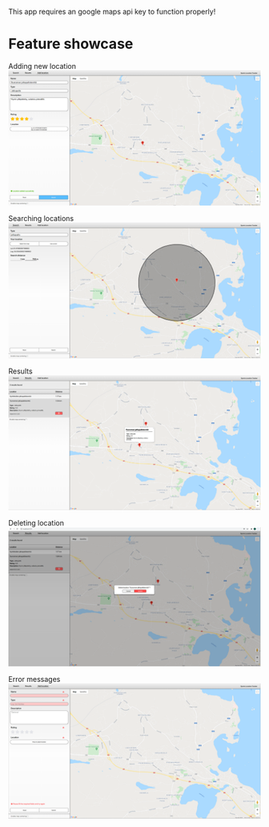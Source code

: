 This app requires an google maps api key to function properly!

# Feature showcase

Adding new location
![alt text](https://github.com/ninopenttinen/Sports-location-tracker-public/blob/main/showcase/add-view.png?raw=true)

Searching locations
![alt text](https://github.com/ninopenttinen/Sports-location-tracker-public/blob/main/showcase/search-view.png?raw=true)

Results
![alt text](https://github.com/ninopenttinen/Sports-location-tracker-public/blob/main/showcase/results-view.png?raw=true)

Deleting location
![alt text](https://github.com/ninopenttinen/Sports-location-tracker-public/blob/main/showcase/deletion.png?raw=true)

Error messages
![alt text](https://github.com/ninopenttinen/Sports-location-tracker-public/blob/main/showcase/error-messages.png?raw=true)
